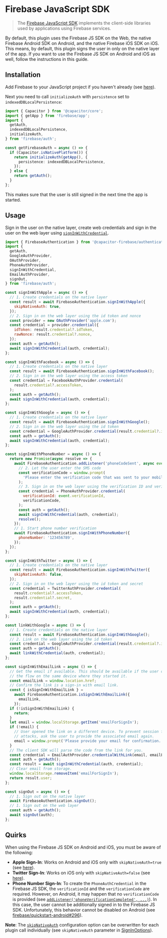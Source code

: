 # Firebase JavaScript SDK

> The [Firebase JavaScript SDK](https://firebase.google.com/docs/reference/js) implements the client-side libraries used by applications using Firebase services.

By default, this plugin uses the Firebase JS SDK on the Web, the native Firebase Android SDK on Android, and the native Firebase iOS SDK on iOS.
This means, by default, this plugin signs the user in only on the native layer of the app.
If you want to use the Firebase JS SDK on Android and iOS as well, follow the instructions in this guide.

## Installation

Add Firebase to your JavaScript project if you haven't already (see [here](https://firebase.google.com/docs/web/setup)).

Next you need to call `initializeAuth` with `persistence` set to `indexedDBLocalPersistence`:

```ts
import { Capacitor } from '@capacitor/core';
import { getApp } from 'firebase/app';
import {
  getAuth,
  indexedDBLocalPersistence,
  initializeAuth,
} from 'firebase/auth';

const getFirebaseAuth = async () => {
  if (Capacitor.isNativePlatform()) {
    return initializeAuth(getApp(), {
      persistence: indexedDBLocalPersistence,
    });
  } else {
    return getAuth();
  }
};
```

This makes sure that the user is still signed in the next time the app is started.

## Usage

Sign in the user on the native layer, create web credentials and sign in the user on the web layer using [`signInWithCredential`](https://firebase.google.com/docs/reference/js/auth.md#signinwithcredential).

```js
import { FirebaseAuthentication } from '@capacitor-firebase/authentication';
import {
  getAuth,
  GoogleAuthProvider,
  OAuthProvider,
  PhoneAuthProvider,
  signInWithCredential,
  EmailAuthProvider,
  signOut,
} from 'firebase/auth';

const signInWithApple = async () => {
  // 1. Create credentials on the native layer
  const result = await FirebaseAuthentication.signInWithApple({
    skipNativeAuth: true,
  });
  // 2. Sign in on the web layer using the id token and nonce
  const provider = new OAuthProvider('apple.com');
  const credential = provider.credential({
    idToken: result.credential?.idToken,
    rawNonce: result.credential?.nonce,
  });
  const auth = getAuth();
  await signInWithCredential(auth, credential);
};

const signInWithFacebook = async () => {
  // 1. Create credentials on the native layer
  const result = await FirebaseAuthentication.signInWithFacebook();
  // 2. Sign in on the web layer using the access token
  const credential = FacebookAuthProvider.credential(
    result.credential?.accessToken,
  );
  const auth = getAuth();
  await signInWithCredential(auth, credential);
};

const signInWithGoogle = async () => {
  // 1. Create credentials on the native layer
  const result = await FirebaseAuthentication.signInWithGoogle();
  // 2. Sign in on the web layer using the id token
  const credential = GoogleAuthProvider.credential(result.credential?.idToken);
  const auth = getAuth();
  await signInWithCredential(auth, credential);
};

const signInWithPhoneNumber = async () => {
  return new Promise(async resolve => {
    await FirebaseAuthentication.addListener('phoneCodeSent', async event => {
      // 2. Let the user enter the SMS code
      const verificationCode = window.prompt(
        'Please enter the verification code that was sent to your mobile device.',
      );
      // 3. Sign in on the web layer using the verification ID and verification code.
      const credential = PhoneAuthProvider.credential(
        verificationId: event.verificationId,
        verificationCode,
      );
      const auth = getAuth();
      await signInWithCredential(auth, credential);
      resolve();
    });
    // 1. Start phone number verification
    await FirebaseAuthentication.signInWithPhoneNumber({
      phoneNumber: '123456789',
    });
  });
};

const signInWithTwitter = async () => {
  // 1. Create credentials on the native layer
  const result = await FirebaseAuthentication.signInWithTwitter({
    skipNativeAuth: false,
  });
  // 2. Sign in on the web layer using the id token and secret
  const credential = TwitterAuthProvider.credential(
    result.credential?.accessToken,
    result.credential?.secret,
  );
  const auth = getAuth();
  await signInWithCredential(auth, credential);
};

const linkWithGoogle = async () => {
  // 1. Create credentials on the native layer
  const result = await FirebaseAuthentication.signInWithGoogle();
  // 2. Link on the web layer using the id token
  const credential = GoogleAuthProvider.credential(result.credential?.idToken);
  const auth = getAuth();
  await linkWithCredential(auth, credential);
};

const signInWithEmailLink = async () => {
  // Get the email if available. This should be available if the user completes
  // the flow on the same device where they started it.
  const emailLink = window.location.href;
  // Confirm the link is a sign-in with email link.
  const { isSignInWithEmailLink } =
    await FirebaseAuthentication.isSignInWithEmailLink({
      emailLink,
    });
  if (!isSignInWithEmailLink) {
    return;
  }
  let email = window.localStorage.getItem('emailForSignIn');
  if (!email) {
    // User opened the link on a different device. To prevent session fixation
    // attacks, ask the user to provide the associated email again.
    email = window.prompt('Please provide your email for confirmation.');
  }
  // The client SDK will parse the code from the link for you.
  const credential = EmailAuthProvider.credentialWithLink(email, emailLink);
  const auth = getAuth();
  const result = await signInWithCredential(auth, credential);
  // Clear email from storage.
  window.localStorage.removeItem('emailForSignIn');
  return result.user;
};

const signOut = async () => {
  // 1. Sign out on the native layer
  await FirebaseAuthentication.signOut();
  // 1. Sign out on the web layer
  const auth = getAuth();
  await signOut(auth);
};
```

## Quirks

When using the Firebase JS SDK on Android and iOS, you must be aware of the following:

- **Apple Sign-In**: Works on Android and iOS only with `skipNativeAuth=true` (see [here](https://github.com/robingenz/capacitor-firebase-authentication/issues/41#issuecomment-884106449)).
- **Twitter Sign-In**: Works on iOS only with `skipNativeAuth=false` (see [here](https://github.com/robingenz/capacitor-firebase-authentication/issues/93#issuecomment-939459594)).
- **Phone Number Sign-In**: To create the `PhoneAuthCredential` in the Firebase JS SDK, the `verificationId` and the `verificationCode` are required. However, on Android, it may happen that no `verificationCode` is provided (see [`addListener('phoneVerificationCompleted', ...)`](https://github.com/capawesome-team/capacitor-firebase/tree/main/packages/authentication#addlistenerphoneverificationcompleted-)). In this case, the user cannot be additionally signed in to the Firebase JS SDK. Unfortunately, this behavior cannot be disabled on Android (see [firebase/quickstart-android#296](https://github.com/firebase/quickstart-android/issues/296)).

**Note**: The [`skipNativeAuth`](https://github.com/capawesome-team/capacitor-firebase/blob/main/packages/authentication/README.md#configuration) configuration option can be overwritten for each plugin call individually (see `skipNativeAuth` parameter in [SignInOptions](https://github.com/capawesome-team/capacitor-firebase/blob/main/packages/authentication/README.md#signinoptions)).
